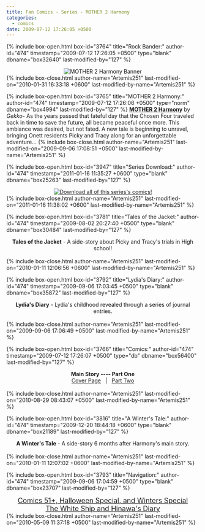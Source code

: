 ```yaml
---
title: Fan Comics - Series - MOTHER 2 Harmony
categories:
  - comics
date: 2009-07-12 17:26:05 +0500
---
```

{% include box-open.html box-id="3764" title="Rock Bander:" author-id="474" timestamp="2009-07-12 17:26:05 +0500" type="blank" dbname="box32640" last-modified-by="127" %}
<center>
<img src="http://starmen.net/comics/series/harmony/harmonybanner2.jpg" alt="MOTHER 2 Harmony Banner" />
</center>
{% include box-close.html author-name="Artemis251" last-modified-on="2010-01-31 16:33:18 +0600" last-modified-by-name="Artemis251" %}

{% include box-open.html box-id="3765" title="MOTHER 2 Harmony:" author-id="474" timestamp="2009-07-12 17:26:06 +0500" type="norm" dbname="box4994" last-modified-by="127" %}
<b><u>MOTHER 2 Harmony</u></b> by <i>Gekko</i>-  As the years passed that fateful day that the Chosen Four traveled back in time to save the future, all became peaceful once more. This ambiance was desired, but not fated. A new tale is beginning to unravel, bringing Onett residents Picky and Tracy along for an unforgettable adventure...
{% include box-close.html author-name="Artemis251" last-modified-on="2009-09-06 17:08:51 +0500" last-modified-by-name="Artemis251" %}

{% include box-open.html box-id="3947" title="Series Download:" author-id="474" timestamp="2011-01-16 11:35:27 +0600" type="blank" dbname="box25263" last-modified-by="127" %}
<center>
<a href="http://www.mediafire.com/?d1gdpu87yh5y0uu"><img src="http://starmen.net/comics/series/harmony/pdfdl.png" alt="Download all of this series's comics!" border="0" /></a>
</center>
{% include box-close.html author-name="Artemis251" last-modified-on="2011-01-16 11:38:02 +0600" last-modified-by-name="Artemis251" %}

{% include box-open.html box-id="3781" title="Tales of the Jacket:" author-id="474" timestamp="2009-08-02 20:27:40 +0500" type="blank" dbname="box30484" last-modified-by="127" %}
<center><b>Tales of the Jacket</b> - A side-story about Picky and Tracy's trials in High school!
<br /><br />
<navigator search="`Content` LIKE 'Gekko Jacket%'" display="no" quantity="50" section="description" /><displaytor mode="twocolumnlist" /></center>
{% include box-close.html author-name="Artemis251" last-modified-on="2010-01-11 12:06:56 +0600" last-modified-by-name="Artemis251" %}

{% include box-open.html box-id="3792" title="Lydia's Diary:" author-id="474" timestamp="2009-09-06 17:03:45 +0500" type="blank" dbname="box35872" last-modified-by="127" %}
<center><b>Lydia's Diary</b> - Lydia's childhood revealed through a series of journal entries.
<br /><br />
<navigator search="`Content` LIKE 'Gekko Lydia Journal%'" display="no" quantity="50" section="description" /><displaytor mode="list" /></center>
{% include box-close.html author-name="Artemis251" last-modified-on="2009-09-06 17:06:49 +0500" last-modified-by-name="Artemis251" %}

{% include box-open.html box-id="3766" title="Comics:" author-id="474" timestamp="2009-07-12 17:26:07 +0500" type="db" dbname="box56400" last-modified-by="127" %}
<center>
<b>Main Story ---- Part One</b><br />
<a href="http://starmen.net/vote/vote.php?id=27559">Cover Page</a> &nbsp;&nbsp;|&nbsp;&nbsp; <a href="http://starmen.net/comics/series/harmony/index2.php">Part Two</a>
<br /><br />
<navigator search="`Content` LIKE 'Harmony%'" display="no" quantity="50" section="description" /><displaytor mode="twocolumnlist" /></center>
{% include box-close.html author-name="Artemis251" last-modified-on="2010-08-29 08:43:07 +0500" last-modified-by-name="Artemis251" %}

{% include box-open.html box-id="3816" title="A Winter's Tale:" author-id="474" timestamp="2009-12-20 18:44:18 +0600" type="blank" dbname="box21189" last-modified-by="127" %}
<center><b>A Winter's Tale</b> - A side-story 6 months after Harmony's main story.
<br /><br />
<navigator search="`Content` LIKE 'Harmony Winter%'" display="no" quantity="50" section="description" /><displaytor mode="twocolumnlist" /></center>
{% include box-close.html author-name="Artemis251" last-modified-on="2010-01-11 12:07:02 +0600" last-modified-by-name="Artemis251" %}

{% include box-open.html box-id="3793" title="Navigation:" author-id="474" timestamp="2009-09-06 17:04:59 +0500" type="blank" dbname="box23707" last-modified-by="127" %}
<center><a href="index2.php"><font size="4">Comics 51+, Halloween Special, and Winters Special</font></a><br />
<a href="index3.php"><font size="4">The White Ship and Hinawa's Diary</font></a></center>
{% include box-close.html author-name="Artemis251" last-modified-on="2010-05-09 11:37:18 +0500" last-modified-by-name="Artemis251" %}
